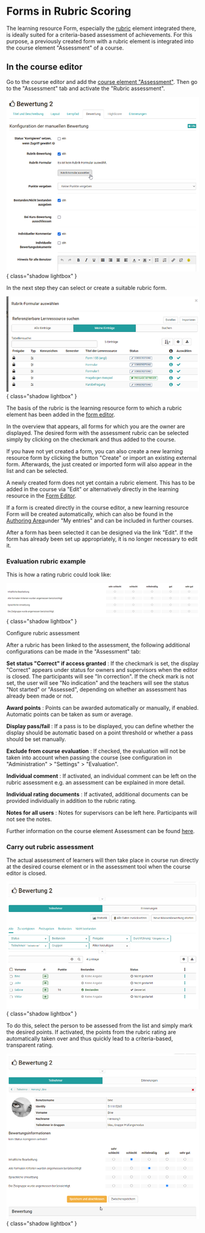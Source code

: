 # Forms in Rubric Scoring

The learning resource Form, especially the [rubric](Rubric.md) element integrated there, is ideally suited for a criteria-based assessment of achievements. For this purpose, a previously created form with a rubric element is integrated into the course element "Assessment" of a course.

## In the course editor

Go to the course editor and add the [course element "Assessment"](../learningresources/Course_Element_Assessment.md). Then go to the "Assessment" tab and activate the "Rubric assessment".

![Configure rubric scoring](assets/Bewertung_Tab_Rurbrik-Bewerung.png){ class="shadow lightbox" }

In the next step they can select or create a suitable rubric form.

![Select rubric form](assets/Rubrik-Formular_waehlen.png){ class="shadow lightbox" }

The basis of the rubric is the learning resource form to which a rubric element has been added in the [form editor](Form_editor_Questionnaire_editor.md).

In the overview that appears, all forms for which you are the owner are displayed. The desired form with the assessment rubric can be selected simply by clicking on the checkmark and thus added to the course.

If you have not yet created a form, you can also create a new learning resource form by clicking the button "Create" or import an existing external form. Afterwards, the just created or imported form will also appear in the list and can be selected.

A newly created form does not yet contain a rubric element. This has to be added in the course via "Edit" or alternatively directly in the learning resource in the [Form Editor](Form_editor_Questionnaire_editor.md).

If a form is created directly in the course editor, a new learning resource Form will be created automatically, which can also be found in the [Authoring Area](../area_modules/Authoring.md)under "My entries" and can be included in further courses.

After a form has been selected it can be designed via the link "Edit". If the form has already been set up appropriately, it is no longer necessary to edit it.

### Evaluation rubric example

This is how a rating rubric could look like:

![Example rubric form](assets/Rubrik_Formular_Beispiel1.png){ class="shadow lightbox" }

Configure rubric assessment

After a rubric has been linked to the assessment, the following additional configurations can be made in the "Assessment" tab:

**Set status "Correct" if access granted** : If the checkmark is set, the display "Correct" appears under status for owners and supervisors when the editor is closed. The participants will see "In correction". If the check mark is not set, the user will see "No indication" and the teachers will see the status "Not started" or "Assessed", depending on whether an assessment has already been made or not.  
  
**Award points** : Points can be awarded automatically or manually, if enabled. Automatic points can be taken as sum or average.

**Display pass/fail** : If a pass is to be displayed, you can define whether the display should be automatic based on a point threshold or whether a pass should be set manually.

**Exclude from course evaluation** : If checked, the evaluation will not be taken into account when passing the course (see configuration in "Administration" > "Settings" > "Evaluation".

**Individual comment** : If activated, an individual comment can be left on the rubric assessment e.g. an assessment can be explained in more detail.

**Individual rating documents** : If activated, additional documents can be provided individually in addition to the rubric rating.

**Notes for all users** : Notes for supervisors can be left here. Participants will not see the notes.
  
Further information on the course element Assessment can be found [here](../learningresources/Course_Element_Assessment.md).

### Carry out rubric assessment

The actual assessment of learners will then take place in course run directly at the desired course element or in the assessment tool when the course editor is closed.

![Rubric scoring participant list](assets/Bewertung.png){ class="shadow lightbox" }

To do this, select the person to be assessed from the list and simply mark the desired points. If activated, the points from the rubric rating are automatically taken over and thus quickly lead to a criteria-based, transparent rating.

![Rubric scoring for a participant](assets/Rubrik_bew.png){ class="shadow lightbox" }
